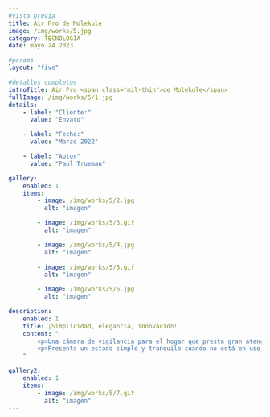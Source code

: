 ```yaml
---
#vista previa
title: Air Pro de Molekule
image: /img/works/5.jpg
category: TECNOLOGÍA
date: mayo 24 2023

#params
layout: "five"

#detalles completos
introTitle: Air Pro <span class="mil-thin">de Molekule</span>
fullImage: /img/works/5/1.jpg
details:
    - label: "Cliente:"
      value: "Envato"

    - label: "Fecha:"
      value: "Marzo 2022"

    - label: "Autor"
      value: "Paul Trueman"

gallery: 
    enabled: 1
    items:
        - image: /img/works/5/2.jpg
          alt: "imagen"

        - image: /img/works/5/3.gif
          alt: "imagen"

        - image: /img/works/5/4.jpg
          alt: "imagen"
        
        - image: /img/works/5/5.gif
          alt: "imagen"

        - image: /img/works/5/6.jpg
          alt: "imagen"

description:
    enabled: 1
    title: ¡Simplicidad, elegancia, innovación!
    content: "
        <p>Una cámara de vigilancia para el hogar que presta gran atención a la seguridad y la privacidad del usuario, con dos modos para proporcionar seguridad mientras se protege la privacidad personal. La cámara tiene un modo abierto y cerrado, definimos el producto con dos lados claros, expresando dos estados de funcionamiento y emociones.</p>
        <p>Presenta un estado simple y tranquilo cuando no está en uso, brindando una sensación de seguridad y suavidad. Al mismo tiempo, la cámara se adapta a una variedad de entornos, ofreciendo elegantes opciones para colgar en la pared o instalación de pie.</p>
    "

gallery2: 
    enabled: 1
    items:
        - image: /img/works/5/7.gif
          alt: "imagen"
---
```

